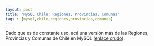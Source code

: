 ```yaml
---
layout: post
title: "MySQL Chile: Regiones, Provincias, Comunas" 
tags : [mysql,chile,regiones,provincias,comunas]
--- 
```


Dado que es de constante uso, acá una versión más de las Regiones, Provincias y Comunas de Chile en MySQL (<a href="http://gist.github.com/raw/465814/2a1e37d6abe21e2592855b3687a0bfce4d5c243f/MySQL-Chile:regiones-provincias-comunas" title="enlace crudo">enlace crudo</a>).

<script src="http://gist.github.com/465814.js?file=MySQL-Chile%3Aregiones-provincias-comunas"></script>
